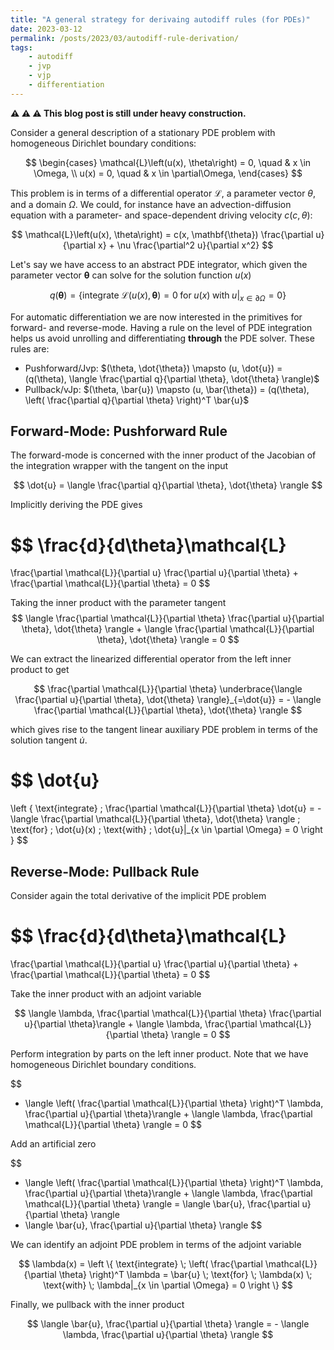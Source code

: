 ```yaml
---
title: "A general strategy for derivaing autodiff rules (for PDEs)"
date: 2023-03-12
permalink: /posts/2023/03/autodiff-rule-derivation/
tags:
    - autodiff
    - jvp
    - vjp
    - differentiation
---
```


**⚠️ ⚠️ ⚠️ This blog post is still under heavy construction.**

Consider a general description of a stationary PDE problem with homogeneous Dirichlet boundary conditions:

$$
\begin{cases}
\mathcal{L}\left(u(x), \theta\right) = 0, \quad & x \in \Omega, \\
u(x) = 0, \quad & x \in \partial\Omega,
\end{cases}
$$

This problem is in terms of a differential operator $\mathcal{L}$, a parameter vector $\theta$, and a domain $\Omega$. We could, for instance have an advection-diffusion equation with a parameter- and space-dependent driving velocity $c(c, \theta)$:

$$
\mathcal{L}\left(u(x), \theta\right) = c(x, \mathbf{\theta}) \frac{\partial u}{\partial x} + \nu \frac{\partial^2 u}{\partial x^2}
$$

Let's say we have access to an abstract PDE integrator, which given the parameter vector $\mathbf{\theta}$ can solve for the solution function $u(x)$

$$
q(\mathbf{\theta}) =
\left \{
    \text{integrate} \; \mathcal{L}(u(x), \mathbf{\theta}) = 0 \; \text{for} \; u(x) \; \text{with} \; u|_{x \in \partial \Omega} = 0
\right \}
$$

For automatic differentiation we are now interested in the primitives for forward- and reverse-mode. Having a rule on the level of PDE integration helps us avoid unrolling and differentiating **through** the PDE solver. These rules are:

* Pushforward/Jvp: $(\theta, \dot{\theta}) \mapsto (u, \dot{u}) = (q(\theta), \langle \frac{\partial q}{\partial \theta}, \dot{\theta} \rangle)$
* Pullback/vJp: $(\theta, \bar{u}) \mapsto (u, \bar{\theta}) = (q(\theta), \left( \frac{\partial q}{\partial \theta} \right)^T \bar{u}$

## Forward-Mode: Pushforward Rule

The forward-mode is concerned with the inner product of the Jacobian of the integration wrapper with the tangent on the input

$$
\dot{u} = \langle \frac{\partial q}{\partial \theta}, \dot{\theta} \rangle
$$

Implicitly deriving the PDE gives

$$
\frac{d}{d\theta}\mathcal{L}
=
\frac{\partial \mathcal{L}}{\partial u}
\frac{\partial u}{\partial \theta} + \frac{\partial \mathcal{L}}{\partial \theta} = 0
$$

Taking the inner product with the parameter tangent
$$
\langle \frac{\partial \mathcal{L}}{\partial \theta} \frac{\partial u}{\partial \theta}, \dot{\theta} \rangle + \langle \frac{\partial \mathcal{L}}{\partial \theta}, \dot{\theta} \rangle = 0
$$

We can extract the linearized differential operator from the left inner product to get

$$
\frac{\partial \mathcal{L}}{\partial \theta} \underbrace{\langle \frac{\partial u}{\partial \theta}, \dot{\theta} \rangle}_{=\dot{u}} = - \langle \frac{\partial \mathcal{L}}{\partial \theta}, \dot{\theta} \rangle
$$

which gives rise to the tangent linear auxiliary PDE problem in terms of the solution tangent $\dot{u}$.

$$
\dot{u}
=
\left \{
    \text{integrate} \; \frac{\partial \mathcal{L}}{\partial \theta} \dot{u} = - \langle \frac{\partial \mathcal{L}}{\partial \theta}, \dot{\theta} \rangle
    \; \text{for} \; \dot{u}(x) \; \text{with} \; \dot{u}|_{x \in \partial \Omega} = 0
\right \}
$$

## Reverse-Mode: Pullback Rule

Consider again the total derivative of the implicit PDE problem

$$
\frac{d}{d\theta}\mathcal{L}
=
\frac{\partial \mathcal{L}}{\partial u}
\frac{\partial u}{\partial \theta} + \frac{\partial \mathcal{L}}{\partial \theta} = 0
$$

Take the inner product with an adjoint variable

$$
\langle \lambda, \frac{\partial \mathcal{L}}{\partial \theta} \frac{\partial u}{\partial \theta}\rangle + \langle \lambda, \frac{\partial \mathcal{L}}{\partial \theta} \rangle = 0
$$

Perform integration by parts on the left inner product. Note that we have homogeneous Dirichlet boundary conditions.

$$
- \langle \left( \frac{\partial \mathcal{L}}{\partial \theta} \right)^T  \lambda, \frac{\partial u}{\partial \theta}\rangle + \langle \lambda, \frac{\partial \mathcal{L}}{\partial \theta} \rangle = 0
$$

Add an artificial zero

$$
- \langle \left( \frac{\partial \mathcal{L}}{\partial \theta} \right)^T  \lambda, \frac{\partial u}{\partial \theta}\rangle + \langle \lambda, \frac{\partial \mathcal{L}}{\partial \theta} \rangle = 
\langle \bar{u}, \frac{\partial u}{\partial \theta} \rangle
- \langle \bar{u}, \frac{\partial u}{\partial \theta} \rangle
$$

We can identify an adjoint PDE problem in terms of the adjoint variable

$$
\lambda(x) = \left \{
    \text{integrate} \; \left( \frac{\partial \mathcal{L}}{\partial \theta} \right)^T \lambda = \bar{u}
    \; \text{for} \; \lambda(x) \; \text{with} \; \lambda|_{x \in \partial \Omega} = 0
\right \}
$$

Finally, we pullback with the inner product

$$
\langle \bar{u}, \frac{\partial u}{\partial \theta} \rangle
= - \langle \lambda, \frac{\partial u}{\partial \theta} \rangle
$$